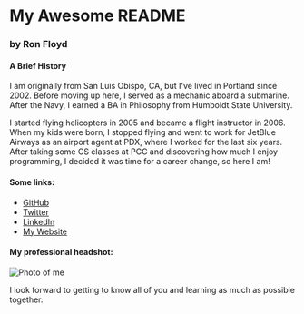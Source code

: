 # My Awesome README
### by Ron Floyd

#### A Brief History

I am originally from San Luis Obispo, CA, but I've lived in Portland since 2002. Before moving up here, I served as a mechanic aboard a submarine. After the Navy, I earned a BA in Philosophy from Humboldt State University.

I started flying helicopters in 2005 and became a flight instructor in 2006. When my kids were born, I stopped flying and went to work for JetBlue Airways as an airport agent at PDX, where I worked for the last six years. After taking some CS classes at PCC and discovering how much I enjoy programming, I decided it was time for a career change, so here I am!

#### Some links:

* [GitHub](https://github.com/ronFloyd)
* [Twitter](https://twitter.com/bRonFloyd)
* [LinkedIn](https://linkedin.com/in/bronfloyd)
* [My Website](http://www.brfloyd.com)

#### My professional headshot:

![Photo of me](http://tinyurl.com/pal6e46)

I look forward to getting to know all of you and learning as much as possible together.
